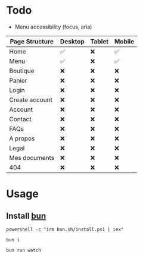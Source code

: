 # Todo

- Menu accessibility (focus, aria)

| Page Structure | Desktop | Tablet | Mobile |
| -------------- | ------- | ------ | ------ |
| Home           | ✅      | ❌     | ✅     |
| Menu           | ✅      | ❌     | ✅     |
| Boutique       | ❌      | ❌     | ❌     |
| Panier         | ❌      | ❌     | ❌     |
| Login          | ❌      | ❌     | ❌     |
| Create account | ❌      | ❌     | ❌     |
| Account        | ❌      | ❌     | ❌     |
| Contact        | ❌      | ❌     | ❌     |
| FAQs           | ❌      | ❌     | ❌     |
| A propos       | ❌      | ❌     | ❌     |
| Legal          | ❌      | ❌     | ❌     |
| Mes documents  | ❌      | ❌     | ❌     |
| 404            | ❌      | ❌     | ❌     |

# Usage

## Install [bun](https://bun.sh/)

```
powershell -c "irm bun.sh/install.ps1 | iex"
```

```
bun i
```

```
bun run watch
```
